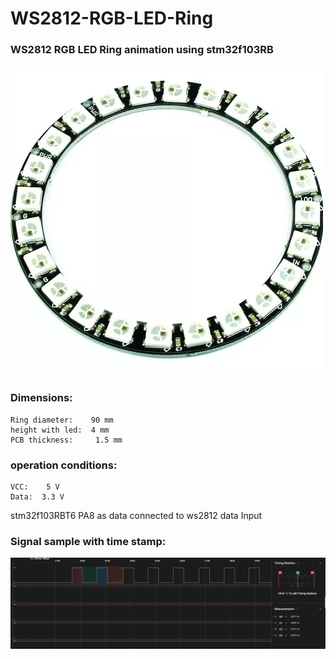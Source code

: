 # WS2812-RGB-LED-Ring

### WS2812 RGB  LED Ring animation using stm32f103RB


![alt text](https://github.com/amin-amani/WS2812-RGB-LED-Ring/blob/main/Doc/ws2812_ring.webp)


### Dimensions:
```
Ring diameter:    90 mm
height with led:  4 mm
PCB thickness:     1.5 mm
```

### operation conditions:
```
VCC:    5 V
Data:  3.3 V
```
stm32f103RBT6 PA8 as data connected to ws2812 data Input

### Signal sample with time stamp:

![alt text](https://github.com/amin-amani/WS2812-RGB-LED-Ring/blob/main/Doc/signal-timing1.PNG)
